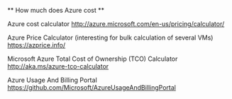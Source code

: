 ** How much does Azure cost **

Azure cost calculator
http://azure.microsoft.com/en-us/pricing/calculator/

Azure Price Calculator (interesting for bulk calculation of several VMs)
https://azprice.info/ 

Microsoft Azure Total Cost of Ownership (TCO) Calculator
http://aka.ms/azure-tco-calculator

Azure Usage And Billing Portal
https://github.com/Microsoft/AzureUsageAndBillingPortal

